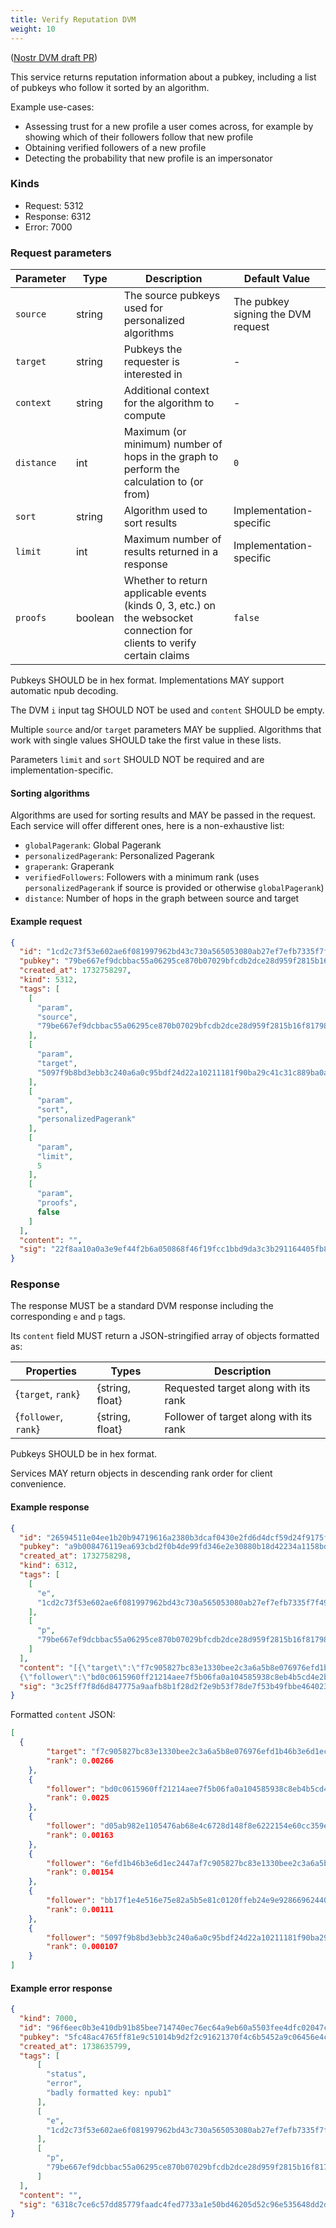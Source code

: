 ```yaml
---
title: Verify Reputation DVM
weight: 10
---
```


([Nostr DVM draft PR](https://github.com/nostr-protocol/data-vending-machines/pull/38))

This service returns reputation information about a pubkey, including a list of pubkeys who follow it sorted by an algorithm.

Example use-cases:
  - Assessing trust for a new profile a user comes across, for example by showing which of their followers follow that new profile
  - Obtaining verified followers of a new profile
  - Detecting the probability that new profile is an impersonator

### Kinds

 - Request: 5312
 - Response: 6312
 - Error: 7000

### Request parameters

| Parameter | Type | Description | Default Value |
|-----|-----|-----|-----|
| `source` | string | The source pubkeys used for personalized algorithms | The pubkey signing the DVM request |
| `target` | string | Pubkeys the requester is interested in | - |
| `context` | string | Additional context for the algorithm to compute | - |
| `distance` | int | Maximum (or minimum) number of hops in the graph to perform the calculation to (or from)  | `0` |
| `sort` | string | Algorithm used to sort results | Implementation-specific |
| `limit` | int | Maximum number of results returned in a response | Implementation-specific |
| `proofs` | boolean | Whether to return applicable events (kinds 0, 3, etc.) on the websocket connection for clients to verify certain claims | `false` |

Pubkeys SHOULD be in hex format. Implementations MAY support automatic npub decoding.

The DVM `i` input tag SHOULD NOT be used and `content` SHOULD be empty.

Multiple `source` and/or `target` parameters MAY be supplied. Algorithms that work with single values SHOULD take the first value in these lists.

Parameters `limit` and `sort` SHOULD NOT be required and are implementation-specific.

#### Sorting algorithms

Algorithms are used for sorting results and MAY be passed in the request. Each service will offer different ones, here is a non-exhaustive list:

 - `globalPagerank`: Global Pagerank
 - `personalizedPagerank`: Personalized Pagerank
 - `graperank`: Graperank
 - `verifiedFollowers`: Followers with a minimum rank (uses `personalizedPagerank` if source is provided or otherwise `globalPagerank`)
 - `distance`: Number of hops in the graph between source and target

#### Example request

```json
{
  "id": "1cd2c73f53e602ae6f081997962bd43c730a565053080ab27ef7efb7335f7f49",
  "pubkey": "79be667ef9dcbbac55a06295ce870b07029bfcdb2dce28d959f2815b16f81798",
  "created_at": 1732758297,
  "kind": 5312,
  "tags": [
    [
      "param",
      "source",
      "79be667ef9dcbbac55a06295ce870b07029bfcdb2dce28d959f2815b16f81798"
    ],
    [
      "param",
      "target",
      "5097f9b8bd3ebb3c240a6a0c95bdf24d22a10211181f90ba29c41c31c889ba0a"
    ],
    [
      "param",
      "sort",
      "personalizedPagerank"
    ],
    [
      "param",
      "limit",
      5
    ],
    [
      "param",
      "proofs",
      false
    ]
  ],
  "content": "",
  "sig": "22f8aa10a0a3e9ef44f2b6a050868f46f19fcc1bbd9da3c3b291164405fb854a4b83524770d82d008a7415636554defcfb5ea52bf42e8a681a69ef10a81bc8e2"
}
```

### Response

The response MUST be a standard DVM response including the corresponding `e` and `p` tags. 

Its `content` field MUST return a JSON-stringified array of objects formatted as:

| Properties | Types | Description |
|-----|-----|-----|
| {`target`, `rank`} | {string, float} | Requested target along with its rank |
| {`follower`, `rank`} | {string, float} | Follower of target along with its rank |

Pubkeys SHOULD be in hex format.

Services MAY return objects in descending rank order for client convenience.

#### Example response

```json
{
  "id": "26594511e04ee1b20b94719616a2380b3dcaf0430e2fd6d4dcf59d24f9175fca",
  "pubkey": "a9b008476119ea693cbd2f0b4de99fd346e2e30880b18d42234a1158bd323783",
  "created_at": 1732758298,
  "kind": 6312,
  "tags": [
    [
      "e",
      "1cd2c73f53e602ae6f081997962bd43c730a565053080ab27ef7efb7335f7f49"
    ],
    [
      "p",
      "79be667ef9dcbbac55a06295ce870b07029bfcdb2dce28d959f2815b16f81798"
    ]
  ],
  "content": "[{\"target\":\"f7c905827bc83e1330bee2c3a6a5b8e076976efd1b46b3e6d1ec2447a34785e2\",\"rank\":0.00266},
  {\"follower\":\"bd0c0615960ff21214aee7f5b06fa0a104585938c8eb4b5cd4e2b109041fdf62\",\"rank\":0.0025},{\"follower\":\"d05ab982e1105476ab68e4c6728d148f8e6222154e60cc359ef6b8599c820bea\",\"rank\":0.00163},{\"follower\":\"6efd1b46b3e6d1ec2447af7c905827bc83e1330bee2c3a6a5b8e0769734785e2\",\"rank\":0.00154},{\"follower\":\"bb17f1e4e516e75e82a5b5e81c0120ffeb24e9e92866962440b9888ae82e42a1\",\"rank\":0.00111},{\"follower\":\"5097f9b8bd3ebb3c240a6a0c95bdf24d22a10211181f90ba29c41c31c889ba0a\",\"rank\":0.000107}]",
  "sig": "3c25ff7f8d6d847775a9aafb8b1f28d2f2e9b53f78de7f53b49fbbe46402358dc281be263c20919a426cbea86fbe9d36951fd5dd86465181d9d49be056616f53"
}
```

Formatted `content` JSON:

```json
[
  {
		"target": "f7c905827bc83e1330bee2c3a6a5b8e076976efd1b46b3e6d1ec2447a34785e2",
		"rank": 0.00266
	},
	{
		"follower": "bd0c0615960ff21214aee7f5b06fa0a104585938c8eb4b5cd4e2b109041fdf62",
		"rank": 0.0025
	},
	{
		"follower": "d05ab982e1105476ab68e4c6728d148f8e6222154e60cc359ef6b8599c820bea",
		"rank": 0.00163
	},
	{
		"follower": "6efd1b46b3e6d1ec2447af7c905827bc83e1330bee2c3a6a5b8e0769734785e2",
		"rank": 0.00154
	},
	{
		"follower": "bb17f1e4e516e75e82a5b5e81c0120ffeb24e9e92866962440b9888ae82e42a1",
		"rank": 0.00111
	},
	{
		"follower": "5097f9b8bd3ebb3c240a6a0c95bdf24d22a10211181f90ba29c41c31c889ba0a",
		"rank": 0.000107
	}
]
```

#### Example error response

```json
{
  "kind": 7000,
  "id": "96f6eec0b3e410db91b85bee714740ec76ec64a9eb60a5503fee4dfc02047c1a",
  "pubkey": "5fc48ac4765ff81e9c51014b9d2f2c91621370f4c6b5452a9c06456e4cccaeb4",
  "created_at": 1738635799,
  "tags": [
      [
        "status",
        "error",
        "badly formatted key: npub1"
      ],
      [
        "e",
        "1cd2c73f53e602ae6f081997962bd43c730a565053080ab27ef7efb7335f7f49"
      ],
      [
        "p",
        "79be667ef9dcbbac55a06295ce870b07029bfcdb2dce28d959f2815b16f81798"
      ]
  ],
  "content": "",
  "sig": "6318c7ce6c57dd85779faadc4fed7733a1e50bd46205d52c96e535648dd2dd07e573e8d1fdef496d27014c80d1f2f604cb5337744d24000c00dde485ccdcf48c"
}
```